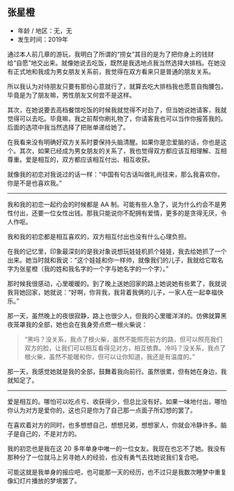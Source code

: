 ## 张星橙
- 年龄 / 地区：无，无
- 发生时间：2019年

通过本人前几章的游玩，我明白了所谓的“捞女”其目的是为了把你身上的钱财给“自愿”地交出来。就像她说去吃饭，既然是我选地点我当然选择大排档。在她没有正式地和我成为男女朋友关系前，我觉得在双方看来只是普通的朋友关系。

所以我认为对待朋友只要有那份心意就行了，就算去吃大排档我也愿意自掏腰包，毕竟是为了朋友嘛，男性朋友又何尝不是这样。

其次，在她说要去高档餐馆吃饭的时候我就觉得不对劲了，但当她说她请客，我就觉得可以去吃。毕竟嘛，我之前帮你刷礼物了，你请客我也可以当作你报答我的。后面的选项中我当然选择了把账单递给她了。

在我看来没有明确好双方关系时要保持头脑清醒。如果你是恋爱脑的话，你也是这个。其次，如果已经成为男女朋友的关系了，我也觉得双方都应该互相理解、互相尊重。爱是相互的，双方都应该相互付出、相互收获。

就像我的初恋对我说过的话一样：“中国有句古话叫做礼尚往来，那么我喜欢你，你是不是也喜欢我。”

---

我和我的初恋一起约会的时候都是 AA 制。可能有些人急了，说为什么约会不是男性付出，还要一位女性出钱。那我只能说你不配拥有爱情，更多的是贪得无厌，令人作呕。

我和我的初恋都是相互喜欢的，双方相互付出也没有什么心理负担。

在我的记忆里，印象最深刻的是我对象说想玩娃娃机抓个娃娃，我去给她抓了一个出来。她当时就和我说：“这个娃娃和你一样帅，就像我们的儿子，我就给它取名字为张星橙（我的姓和我名字的一个字与她名字的一个字）。”

那时候我很感动，心里暖暖的。到了晚上送她回家的路上她说她有些累了，我就说我背她回家，她就说：“好啊，你背我，我背着我俩的儿子，一家人在一起幸福快乐。”

那一天，虽然晚上的夜很寂静，路上也很少人，但我的心里暖洋洋的。仿佛就算黑夜笼罩我的全部，她也会在我身旁点燃一根火柴说：

> “黑吗？没关系，我点了根火柴，虽然不能照亮前方的路，但可以照亮我们双方的脸，让我们可以相互看得见对方，相互依靠。冷吗？没关系，我点了根火柴，虽然不能暖和你，但可以让你知道，我还是有温度的。”

那一天，我感觉她就是我的全部，鼓舞着我向前行。虽然很累，但有她在身边，我就知足了。

---

爱是相互的。哪怕可以吃点亏、收获得少，但总比没有好。如果一味地付出，哪怕你认为对方是爱你的，这也只是你为了自己那一点面子所幻想的罢了。

在喜欢着对方的同时，也多想想自己，想想兄弟，想想家人，你就会冷静许多。脑子是自己的，不是对方的。

我的初恋也是我在这 20 多年单身中唯一的一位女友。我现在也忘不了她。我没有那种分了一位就马上另寻她人的经验，也没有勇气去找她说我们复合吧。

可能这就是我单身的报应吧，也可能那一天的经历，也不过只是我数次睡梦中重复像幻灯片播放的梦境罢了。
